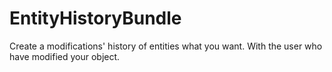 # EntityHistoryBundle
Create a modifications' history of entities what you want. With the user who have modified your object.

